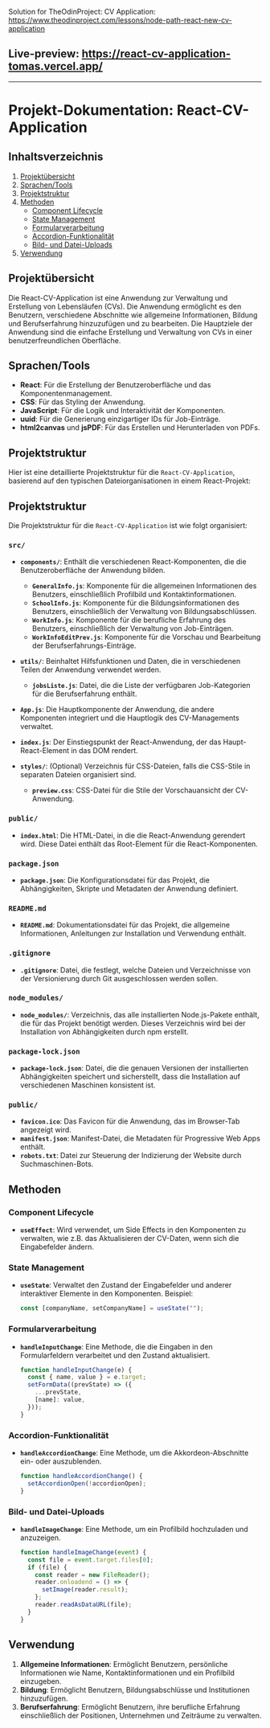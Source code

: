 Solution for TheOdinProject: CV Application: https://www.theodinproject.com/lessons/node-path-react-new-cv-application

## Live-preview: https://react-cv-application-tomas.vercel.app/

---

# Projekt-Dokumentation: React-CV-Application

## Inhaltsverzeichnis

1. [Projektübersicht](#projektübersicht)
2. [Sprachen/Tools](#technologien)
3. [Projektstruktur](#projektstruktur)
4. [Methoden](#methoden)
   - [Component Lifecycle](#component-lifecycle)
   - [State Management](#state-management)
   - [Formularverarbeitung](#formularverarbeitung)
   - [Accordion-Funktionalität](#accordion-funktionalität)
   - [Bild- und Datei-Uploads](#bild-und-datei-uploads)
5. [Verwendung](#verwendung)

## Projektübersicht

Die React-CV-Application ist eine Anwendung zur Verwaltung und Erstellung von Lebensläufen (CVs). Die Anwendung ermöglicht es den Benutzern, verschiedene Abschnitte wie allgemeine Informationen, Bildung und Berufserfahrung hinzuzufügen und zu bearbeiten. Die Hauptziele der Anwendung sind die einfache Erstellung und Verwaltung von CVs in einer benutzerfreundlichen Oberfläche.

## Sprachen/Tools

- **React**: Für die Erstellung der Benutzeroberfläche und das Komponentenmanagement.
- **CSS**: Für das Styling der Anwendung.
- **JavaScript**: Für die Logik und Interaktivität der Komponenten.
- **uuid**: Für die Generierung einzigartiger IDs für Job-Einträge.
- **html2canvas** und **jsPDF**: Für das Erstellen und Herunterladen von PDFs.

## Projektstruktur

Hier ist eine detaillierte Projektstruktur für die `React-CV-Application`, basierend auf den typischen Dateiorganisationen in einem React-Projekt:

## Projektstruktur

Die Projektstruktur für die `React-CV-Application` ist wie folgt organisiert:

### `src/`

- **`components/`**: Enthält die verschiedenen React-Komponenten, die die Benutzeroberfläche der Anwendung bilden.

  - **`GeneralInfo.js`**: Komponente für die allgemeinen Informationen des Benutzers, einschließlich Profilbild und Kontaktinformationen.
  - **`SchoolInfo.js`**: Komponente für die Bildungsinformationen des Benutzers, einschließlich der Verwaltung von Bildungsabschlüssen.
  - **`WorkInfo.js`**: Komponente für die berufliche Erfahrung des Benutzers, einschließlich der Verwaltung von Job-Einträgen.
  - **`WorkInfoEditPrev.js`**: Komponente für die Vorschau und Bearbeitung der Berufserfahrungs-Einträge.

- **`utils/`**: Beinhaltet Hilfsfunktionen und Daten, die in verschiedenen Teilen der Anwendung verwendet werden.

  - **`jobsListe.js`**: Datei, die die Liste der verfügbaren Job-Kategorien für die Berufserfahrung enthält.

- **`App.js`**: Die Hauptkomponente der Anwendung, die andere Komponenten integriert und die Hauptlogik des CV-Managements verwaltet.

- **`index.js`**: Der Einstiegspunkt der React-Anwendung, der das Haupt-React-Element in das DOM rendert.

- **`styles/`**: (Optional) Verzeichnis für CSS-Dateien, falls die CSS-Stile in separaten Dateien organisiert sind.
  - **`preview.css`**: CSS-Datei für die Stile der Vorschauansicht der CV-Anwendung.

### `public/`

- **`index.html`**: Die HTML-Datei, in die die React-Anwendung gerendert wird. Diese Datei enthält das Root-Element für die React-Komponenten.

### `package.json`

- **`package.json`**: Die Konfigurationsdatei für das Projekt, die Abhängigkeiten, Skripte und Metadaten der Anwendung definiert.

### `README.md`

- **`README.md`**: Dokumentationsdatei für das Projekt, die allgemeine Informationen, Anleitungen zur Installation und Verwendung enthält.

### `.gitignore`

- **`.gitignore`**: Datei, die festlegt, welche Dateien und Verzeichnisse von der Versionierung durch Git ausgeschlossen werden sollen.

### `node_modules/`

- **`node_modules/`**: Verzeichnis, das alle installierten Node.js-Pakete enthält, die für das Projekt benötigt werden. Dieses Verzeichnis wird bei der Installation von Abhängigkeiten durch npm erstellt.

### `package-lock.json`

- **`package-lock.json`**: Datei, die die genauen Versionen der installierten Abhängigkeiten speichert und sicherstellt, dass die Installation auf verschiedenen Maschinen konsistent ist.

### `public/`

- **`favicon.ico`**: Das Favicon für die Anwendung, das im Browser-Tab angezeigt wird.
- **`manifest.json`**: Manifest-Datei, die Metadaten für Progressive Web Apps enthält.
- **`robots.txt`**: Datei zur Steuerung der Indizierung der Website durch Suchmaschinen-Bots.

## Methoden

### Component Lifecycle

- **`useEffect`**: Wird verwendet, um Side Effects in den Komponenten zu verwalten, wie z.B. das Aktualisieren der CV-Daten, wenn sich die Eingabefelder ändern.

### State Management

- **`useState`**: Verwaltet den Zustand der Eingabefelder und anderer interaktiver Elemente in den Komponenten. Beispiel:
  ```javascript
  const [companyName, setCompanyName] = useState("");
  ```

### Formularverarbeitung

- **`handleInputChange`**: Eine Methode, die die Eingaben in den Formularfeldern verarbeitet und den Zustand aktualisiert.
  ```javascript
  function handleInputChange(e) {
    const { name, value } = e.target;
    setFormData((prevState) => ({
      ...prevState,
      [name]: value,
    }));
  }
  ```

### Accordion-Funktionalität

- **`handleAccordionChange`**: Eine Methode, um die Akkordeon-Abschnitte ein- oder auszublenden.
  ```javascript
  function handleAccordionChange() {
    setAccordionOpen(!accordionOpen);
  }
  ```

### Bild- und Datei-Uploads

- **`handleImageChange`**: Eine Methode, um ein Profilbild hochzuladen und anzuzeigen.
  ```javascript
  function handleImageChange(event) {
    const file = event.target.files[0];
    if (file) {
      const reader = new FileReader();
      reader.onloadend = () => {
        setImage(reader.result);
      };
      reader.readAsDataURL(file);
    }
  }
  ```

## Verwendung

1. **Allgemeine Informationen**: Ermöglicht Benutzern, persönliche Informationen wie Name, Kontaktinformationen und ein Profilbild einzugeben.
2. **Bildung**: Ermöglicht Benutzern, Bildungsabschlüsse und Institutionen hinzuzufügen.
3. **Berufserfahrung**: Ermöglicht Benutzern, ihre berufliche Erfahrung einschließlich der Positionen, Unternehmen und Zeiträume zu verwalten.
